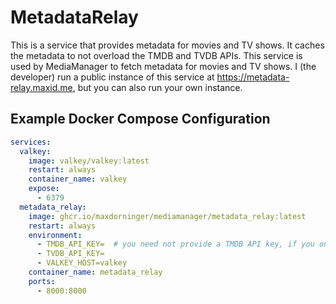 # MetadataRelay

This is a service that provides metadata for movies and TV shows. It caches the metadata to not overload the TMDB and
TVDB APIs. This service is used by MediaManager to fetch metadata for movies and TV shows. I (the developer) run a
public instance of this service at https://metadata-relay.maxid.me, but you can also run your
own instance.

## Example Docker Compose Configuration

````yaml
services:
  valkey:
    image: valkey/valkey:latest
    restart: always
    container_name: valkey
    expose:
      - 6379
  metadata_relay:
    image: ghcr.io/maxdorninger/mediamanager/metadata_relay:latest
    restart: always
    environment:
      - TMDB_API_KEY=  # you need not provide a TMDB API key, if you only want to use TVDB metadata, or the other way around
      - TVDB_API_KEY=
      - VALKEY_HOST=valkey
    container_name: metadata_relay
    ports:
      - 8000:8000
````